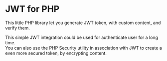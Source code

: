 # JWT for PHP
This little PHP library let you generate JWT token, with custom content, and verify them.

This simple JWT integration could be used for authenticate user for a long time.<br>
You can also use the PHP Security utility in association with JWT to create a even more secured token, by encrypting content.
